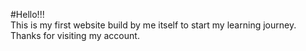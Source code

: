 #Hello!!! 
<br>
This is my first website build by me itself to start my learning journey.
</br>
Thanks for visiting my account.
